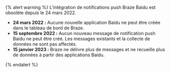 {% alert warning %}
L’intégration de notifications push Braze Baidu est obsolète depuis le 24 mars 2022.


* **24 mars 2022 :** Aucune nouvelle application Baidu ne peut être créée dans le tableau de bord de Braze.
* **15 septembre 2022 :** Aucun nouveau message de notification push Baidu ne peut être créé. Les messages existants et la collecte de données ne sont pas affectés.
* **15 janvier 2023 :** Braze ne délivre plus de messages et ne recueille plus de données à partir des applications Baidu.

{% endalert %}
